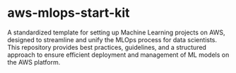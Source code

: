 # aws-mlops-start-kit
A standardized template for setting up Machine Learning projects on AWS, designed to streamline and unify the MLOps process for data scientists. This repository provides best practices, guidelines, and a structured approach to ensure efficient deployment and management of ML models on the AWS platform.
